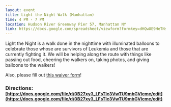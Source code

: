 ```yaml
---
layout: event
title: Light the Night Walk (Manhattan)
time: 4 PM - 7 PM
location: Hudson River Greenway Pier 57, Manhattan NY
link: https://docs.google.com/spreadsheet/viewform?formkey=dHQwUE9HeTNscHZjUHk2bDVXZDlteUE6MA
---
```

Light the Night is a walk done in the nighttime with illuminated balloons to celebrate those whose are survivors of Leukemia and those that are currently fighting it. We will be helping along the route with things like passing out food, cheering the walkers on, taking photos, and giving balloons to the walkers!

Also, please fill out [this waiver form](https://docs.google.com/document/d/1nuRiV3qe4PUJogJsbgwYUWgqJzQUb5Gr_p4emKkVzv0/edit)!

<!-- more -->

### Directions: <small markdown="1">[https://docs.google.com/file/d/0B27xy3_LFsTlc3VwTU9mbGVIcmc/edit](https://docs.google.com/file/d/0B27xy3_LFsTlc3VwTU9mbGVIcmc/edit)</small>
